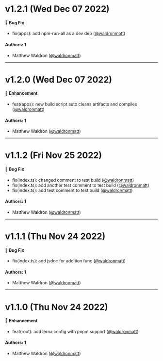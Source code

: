 # v1.2.1 (Wed Dec 07 2022)

#### 🐛 Bug Fix

- fix(apps): add npm-run-all as a dev dep ([@waldronmatt](https://github.com/waldronmatt))

#### Authors: 1

- Matthew Waldron ([@waldronmatt](https://github.com/waldronmatt))

---

# v1.2.0 (Wed Dec 07 2022)

#### 🚀 Enhancement

- feat(apps): new build script auto cleans artifacts and compiles ([@waldronmatt](https://github.com/waldronmatt))

#### Authors: 1

- Matthew Waldron ([@waldronmatt](https://github.com/waldronmatt))

---

# v1.1.2 (Fri Nov 25 2022)

#### 🐛 Bug Fix

- fix(index.ts): changed comment to test build ([@waldronmatt](https://github.com/waldronmatt))
- fix(index.ts): add another test comment to test build ([@waldronmatt](https://github.com/waldronmatt))
- fix(index.ts): add test comment to test build ([@waldronmatt](https://github.com/waldronmatt))

#### Authors: 1

- Matthew Waldron ([@waldronmatt](https://github.com/waldronmatt))

---

# v1.1.1 (Thu Nov 24 2022)

#### 🐛 Bug Fix

- fix(index.ts): add jsdoc for addition func ([@waldronmatt](https://github.com/waldronmatt))

#### Authors: 1

- Matthew Waldron ([@waldronmatt](https://github.com/waldronmatt))

---

# v1.1.0 (Thu Nov 24 2022)

#### 🚀 Enhancement

- feat(root): add lerna config with pnpm support ([@waldronmatt](https://github.com/waldronmatt))

#### Authors: 1

- Matthew Waldron ([@waldronmatt](https://github.com/waldronmatt))
